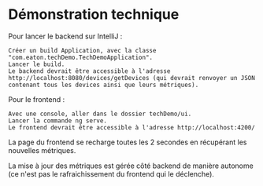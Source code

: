 # Démonstration technique

Pour lancer le backend sur IntelliJ :

    Créer un build Application, avec la classe "com.eaton.techDemo.TechDemoApplication".
    Lancer le build.
    Le backend devrait être accessible à l'adresse http://localhost:8080/devices/getDevices (qui devrait renvoyer un JSON contenant tous les devices ainsi que leurs métriques).

Pour le frontend :

    Avec une console, aller dans le dossier techDemo/ui.
    Lancer la commande ng serve.
    Le frontend devrait être accessible à l'adresse http://localhost:4200/

La page du frontend se recharge toutes les 2 secondes en récupérant les nouvelles métriques.

La mise à jour des métriques est gérée côté backend de manière autonome (ce n'est pas le rafraichissement du frontend qui le déclenche).

